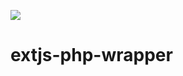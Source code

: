 <a href="https://scrutinizer-ci.com/g/ThePHPGuys/extjs-php-wrapper/"><img src="https://img.shields.io/scrutinizer/g/ThePHPGuys/extjs-php-wrapper.svg?style=flat"/></a>
# extjs-php-wrapper
